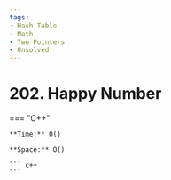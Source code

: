 ```yaml
---
tags:
- Hash Table
- Math
- Two Pointers
- Unsolved
---
```



# 202. Happy Number

=== "C++"

    **Time:** O()

    **Space:** O()

    ``` c++
    ```